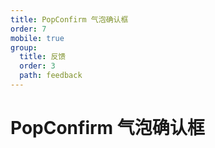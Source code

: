 ```yaml
---
title: PopConfirm 气泡确认框
order: 7
mobile: true
group:
  title: 反馈
  order: 3
  path: feedback
---
```


# PopConfirm 气泡确认框

<code src="../demo/PopConfirm.tsx"></code>
<API src="../src/PopConfirm.tsx"></API>
